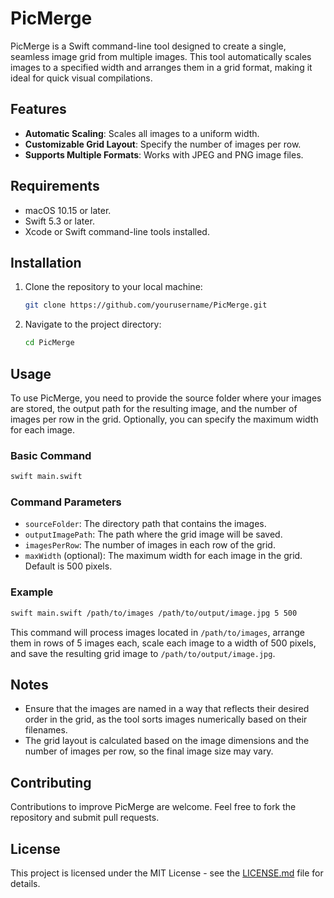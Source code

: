 
# PicMerge

PicMerge is a Swift command-line tool designed to create a single, seamless image grid from multiple images. This tool automatically scales images to a specified width and arranges them in a grid format, making it ideal for quick visual compilations.

## Features

- **Automatic Scaling**: Scales all images to a uniform width.
- **Customizable Grid Layout**: Specify the number of images per row.
- **Supports Multiple Formats**: Works with JPEG and PNG image files.

## Requirements

- macOS 10.15 or later.
- Swift 5.3 or later.
- Xcode or Swift command-line tools installed.

## Installation

1. Clone the repository to your local machine:
   ```bash
   git clone https://github.com/yourusername/PicMerge.git
   ```
2. Navigate to the project directory:
   ```bash
   cd PicMerge
   ```

## Usage

To use PicMerge, you need to provide the source folder where your images are stored, the output path for the resulting image, and the number of images per row in the grid. Optionally, you can specify the maximum width for each image.

### Basic Command

```bash
swift main.swift
```

### Command Parameters

- `sourceFolder`: The directory path that contains the images.
- `outputImagePath`: The path where the grid image will be saved.
- `imagesPerRow`: The number of images in each row of the grid.
- `maxWidth` (optional): The maximum width for each image in the grid. Default is 500 pixels.

### Example

```bash
swift main.swift /path/to/images /path/to/output/image.jpg 5 500
```

This command will process images located in `/path/to/images`, arrange them in rows of 5 images each, scale each image to a width of 500 pixels, and save the resulting grid image to `/path/to/output/image.jpg`.

## Notes

- Ensure that the images are named in a way that reflects their desired order in the grid, as the tool sorts images numerically based on their filenames.
- The grid layout is calculated based on the image dimensions and the number of images per row, so the final image size may vary.

## Contributing

Contributions to improve PicMerge are welcome. Feel free to fork the repository and submit pull requests.

## License

This project is licensed under the MIT License - see the [LICENSE.md](LICENSE) file for details.
